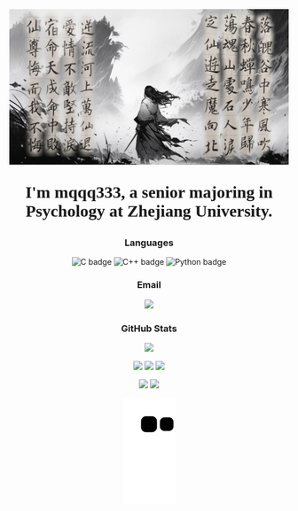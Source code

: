 <div align="center"> <img src="https://github.com/mqqq333/Images/blob/3c0356dae72b6fc3d0eac6de7d3455227d010f93/blob/main/banner.jfif" /> </div>
<p>
</p>
<p
  align="center"
  style="
    font-family: 'Edwardian Script ITC', cursive;
    font-size: 30px;
    font-weight: bold;
  "
>
  I'm mqqq333, a senior majoring in Psychology at Zhejiang University.
</p>
<h3 align="center">Languages</h3>

<div align="center">
  <div style="display: inline-block;">
    <img src="https://img.shields.io/badge/-C-A8B9CC?style=for-the-badge&logo=c&logoColor=white" alt="C badge">
  </div>

  <div style="display: inline-block;">
    <img src="https://img.shields.io/badge/-C++-00599C?style=for-the-badge&logo=cplusplus&logoColor=white" alt="C++ badge">
  </div>
  
  <div style="display: inline-block;">
    <img src="https://img.shields.io/badge/-Python-3776AB?style=for-the-badge&logo=python&logoColor=white" alt="Python badge">
  </div>
</div>




<h3 align="center">Email</h3>
<div align="center">


  [![](https://img.shields.io/badge/-GMail-EA4335?style=for-the-badge&logo=gmail&logoColor=white)](mailto:maqi316101@gmail.com)

</div>
<h3 align="center">GitHub Stats</h3>
<div align="center"> <img src="https://github-readme-stats.vercel.app/api?username=mqqq333" /> </div>

<div align="center">



![](https://leetcode-badge.mqqq.dev/v1cn/chart/submission-calendar/mqqq.svg?type=past-year)
![](https://leetcode-badge.mqqq.dev/v1cn/chart/submission-calendar/mqqq.svg?type=past-year&color=yellow)
![](https://leetcode-badge.mqqq.dev/v1cn/chart/submission-calendar/mqqq.svg?type=past-year&color=blue)

![](https://leetcode-badge.mqqq.dev/v1cn/card/question-process/mqqq.svg)
![](https://leetcode-badge.mqqq.dev/v1cn/card/contest-ranking/mqqq.svg)

![](https://raw.githubusercontent.com/mqqq333/mqqq333/main/assets/github-contribution-grid-snake.svg)





</div>
